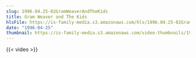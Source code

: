 ```yaml
---
slug: 1996.04.25-02GramWeaverAndTheKids
title: Gram Weaver and The Kids
hlsFile: https://is-family-media.s3.amazonaws.com/hls/1996.04.25-02GramWeaverAndTheKids/1996.04.25-02GramWeaverAndTheKids.m3u8
date: "1996-04-25"
thumbnail: https://is-family-media.s3.amazonaws.com/video-thumbnails/1996.04.25-02GramWeaverAndTheKids.png
---
```

{{< video >}}
